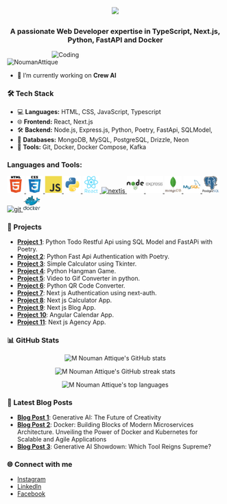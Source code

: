 <h1 align="center">
  <a href="https://git.io/typing-svg">
    <img src="https://readme-typing-svg.demolab.com?font=Montserrat&weight=500&size=20&duration=4000&pause=1000&center=true&vCenter=true&random=false&width=435&lines=Hi+there!+%F0%9F%91%8B+I+am+Muhammad+Nouman+Attique" />
  </a>
</h1>

<h3 align="center">A passionate Web Developer expertise in TypeScript, Next.js, Python, FastAPI and Docker</h3>
<img align="right" alt="Coding" width="400" src="https://cdn.dribbble.com/users/1162077/screenshots/3848914/programmer.gif">

<p align="left"> <img src="https://komarev.com/ghpvc/?username=ahmadbilalfarooqi&label=Profile%20views&color=0e75b6&style=flat" alt="NoumanAttique" /> </p>

- 🔭 I’m currently working on **Crew AI**

### 🛠 Tech Stack
- 💻 **Languages:** HTML, CSS, JavaScript, Typescript
- 🌐 **Frontend:** React, Next.js
- 🛠️ **Backend:** Node.js, Express.js, Python, Poetry, FastApi, SQLModel, 
- 💾 **Databases:** MongoDB, MySQL, PostgreSQL, Drizzle, Neon
- 🔧 **Tools:** Git, Docker, Docker Compose, Kafka


<h3 align="left">Languages and Tools:</h3>
<p align="left">
  <!-- Languages -->
  <a href="https://www.w3.org/html/" target="_blank" rel="noreferrer">
    <img src="https://raw.githubusercontent.com/devicons/devicon/master/icons/html5/html5-original-wordmark.svg" alt="html5" width="40" height="40"/>
  </a>
  <a href="https://www.w3schools.com/css/" target="_blank" rel="noreferrer">
    <img src="https://raw.githubusercontent.com/devicons/devicon/master/icons/css3/css3-original-wordmark.svg" alt="css3" width="40" height="40"/>
  </a>
  <a href="https://developer.mozilla.org/en-US/docs/Web/JavaScript" target="_blank" rel="noreferrer">
    <img src="https://raw.githubusercontent.com/devicons/devicon/master/icons/javascript/javascript-original.svg" alt="javascript" width="40" height="40"/>
  </a>
  <a href="https://www.python.org" target="_blank" rel="noreferrer">
    <img src="https://raw.githubusercontent.com/devicons/devicon/master/icons/python/python-original.svg" alt="python" width="40" height="40"/>
  </a>
  <!-- Frontend -->
  <a href="https://reactjs.org/" target="_blank" rel="noreferrer">
    <img src="https://raw.githubusercontent.com/devicons/devicon/master/icons/react/react-original-wordmark.svg" alt="react" width="40" height="40"/>
  </a>
  <a href="https://nextjs.org/" target="_blank" rel="noreferrer">
    <img src="https://cdn.worldvectorlogo.com/logos/nextjs-2.svg" alt="nextjs" width="40" height="40"/>
  </a>
  <!-- Backend -->
  <a href="https://nodejs.org" target="_blank" rel="noreferrer">
    <img src="https://raw.githubusercontent.com/devicons/devicon/master/icons/nodejs/nodejs-original-wordmark.svg" alt="nodejs" width="40" height="40"/>
  </a>
  <a href="https://expressjs.com" target="_blank" rel="noreferrer">
    <img src="https://raw.githubusercontent.com/devicons/devicon/master/icons/express/express-original-wordmark.svg" alt="express" width="40" height="40"/>
  </a>
  <!-- Databases -->
  <a href="https://www.mongodb.com/" target="_blank" rel="noreferrer">
    <img src="https://raw.githubusercontent.com/devicons/devicon/master/icons/mongodb/mongodb-original-wordmark.svg" alt="mongodb" width="40" height="40"/>
  </a>
  <a href="https://www.mysql.com/" target="_blank" rel="noreferrer">
    <img src="https://raw.githubusercontent.com/devicons/devicon/master/icons/mysql/mysql-original-wordmark.svg" alt="mysql" width="40" height="40"/>
  </a>
  <a href="https://www.postgresql.org/" target="_blank" rel="noreferrer">
    <img src="https://raw.githubusercontent.com/devicons/devicon/master/icons/postgresql/postgresql-original-wordmark.svg" alt="postgresql" width="40" height="40"/>
  </a>
  <!-- Tools -->
  <a href="https://git-scm.com/" target="_blank" rel="noreferrer">
    <img src="https://www.vectorlogo.zone/logos/git-scm/git-scm-icon.svg" alt="git" width="40" height="40"/>
  </a>
  <a href="https://www.docker.com/" target="_blank" rel="noreferrer">
    <img src="https://raw.githubusercontent.com/devicons/devicon/master/icons/docker/docker-original-wordmark.svg" alt="docker" width="40" height="40"/>
  </a>
</p>


### 🚀 Projects
- [**Project 1**](https://github.com/kingpin147/hangman): Python Todo Restful Api using SQL Model and FastAPi with Poetry.
- [**Project 2**](https://github.com/kingpin147/fastapi-auth): Python Fast Api Authentication with Poetry.
- [**Project 3**](https://github.com/kingpin147/Python_Gui_Calculator): Simple Calculator using Tkinter.
- [**Project 4**](https://github.com/kingpin147/hangman): Python Hangman Game.
- [**Project 5**](https://github.com/kingpin147/video_to_gif_in_python): Video to Gif Converter in python.
- [**Project 6**](https://github.com/kingpin147/python_QRCode): Python QR Code Converter.
- [**Project 7**](https://github.com/kingpin147/login_next_auth): Next js Authentication using next-auth.
- [**Project 8**](https://github.com/kingpin147/calculator): Next js Calculator App.
- [**Project 9**](https://github.com/kingpin147/blog): Next js Blog App.
- [**Project 10**](https://github.com/kingpin147/Angular-Calendar-App): Angular Calendar App.
- [**Project 11**](https://github.com/kingpin147/agency_website): Next js Agency App.


### 📊 GitHub Stats
<p align="center">
  <img src="https://github-readme-stats.vercel.app/api?username=kingpin147&show_icons=true&theme=radical" alt="M Nouman Attique's GitHub stats" />
</p>
<p align="center">
  <img src="https://github-readme-streak-stats.herokuapp.com/?user=kingpin147&theme=radical" alt="M Nouman Attique's GitHub streak stats" />
</p>
<p align="center">
  <img src="https://github-readme-stats.vercel.app/api/top-langs/?username=kingpin147&layout=compact&theme=radical" alt="M Nouman Attique's top languages" />
</p>

### 📝 Latest Blog Posts
- [**Blog Post 1**](https://www.linkedin.com/pulse/generative-ai-future-creativity-web-developer-svxif/): Generative AI: The Future of Creativity
- [**Blog Post 2**](https://www.linkedin.com/pulse/docker-building-blocks-modern-microservices-unveiling-dzabf/): Docker: Building Blocks of Modern Microservices Architecture. Unveiling the Power of Docker and Kubernetes for Scalable and Agile Applications
- [**Blog Post 3**](https://www.linkedin.com/pulse/generative-ai-showdown-which-tool-reigns-supreme-web-developer-dujdf/): Generative AI Showdown: Which Tool Reigns Supreme?
### 🌐 Connect with me
- [Instagram](https://www.instagram.com/kingpin.147/)
- [LinkedIn](https://www.linkedin.com/in/muhammadnoumanattique/)
- [Facebook](https://www.facebook.com/nouman.webdev)
